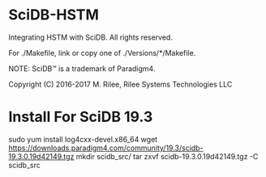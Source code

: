 
# SciDB-HSTM

Integrating HSTM with SciDB. All rights reserved.

For ./Makefile, link or copy one of ./Versions/*/Makefile.

NOTE: SciDB™ is a trademark of Paradigm4.

Copyright (C) 2016-2017 M. Rilee, Rilee Systems Technologies LLC

# Install For SciDB 19.3
sudo yum install log4cxx-devel.x86_64
wget https://downloads.paradigm4.com/community/19.3/scidb-19.3.0.19d42149.tgz
mkdir scidb_src/
tar zxvf scidb-19.3.0.19d42149.tgz -C scidb_src 
